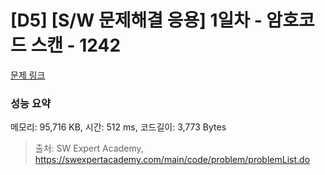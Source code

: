 # [D5] [S/W 문제해결 응용] 1일차 - 암호코드 스캔 - 1242 

[문제 링크](https://swexpertacademy.com/main/code/problem/problemDetail.do?contestProbId=AV15JEKKAM8CFAYD) 

### 성능 요약

메모리: 95,716 KB, 시간: 512 ms, 코드길이: 3,773 Bytes



> 출처: SW Expert Academy, https://swexpertacademy.com/main/code/problem/problemList.do